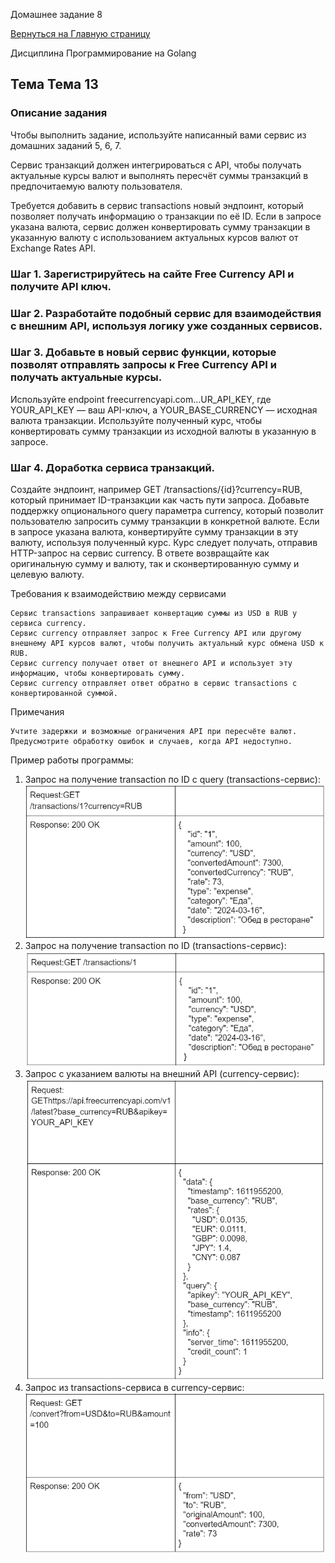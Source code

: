Домашнее задание 8

[Вернуться на Главную страницу](../../../README.MD)

Дисциплина	Программирование на Golang

## Тема	Тема 13

### Описание задания

Чтобы выполнить задание, используйте написанный вами сервис из домашних заданий 5, 6, 7.

Сервис транзакций должен интегрироваться с API, чтобы получать актуальные курсы валют и выполнять пересчёт суммы транзакций в предпочитаемую валюту пользователя.

Требуется добавить в сервис transactions новый эндпоинт, который позволяет получать информацию о транзакции по её ID. Если в запросе указана валюта, сервис должен конвертировать сумму транзакции в указанную валюту с использованием актуальных курсов валют от Exchange Rates API.

### Шаг 1. Зарегистрируйтесь на сайте Free Currency API и получите API ключ.

### Шаг 2. Разработайте подобный сервис для взаимодействия с внешним API, используя логику уже созданных сервисов.

### Шаг 3. Добавьте в новый сервис функции, которые позволят отправлять запросы к Free Currency API и получать актуальные курсы.

Используйте endpoint freecurrencyapi.com...UR_API_KEY, где YOUR_API_KEY — ваш API-ключ, а YOUR_BASE_CURRENCY — исходная валюта транзакции. Используйте полученный курс, чтобы конвертировать сумму транзакции из исходной валюты в указанную в запросе.

### Шаг 4. Доработка сервиса транзакций.

Создайте эндпоинт, например GET /transactions/{id}?currency=RUB, который принимает ID-транзакции как часть пути запроса.
Добавьте поддержку опционального query параметра currency, который позволит пользователю запросить сумму транзакции в конкретной валюте.
Если в запросе указана валюта, конвертируйте сумму транзакции в эту валюту, используя полученный курс. Курс следует получать, отправив HTTP-запрос на сервис currency.
В ответе возвращайте как оригинальную сумму и валюту, так и сконвертированную сумму и целевую валюту.

Требования к взаимодействию между сервисами

    Сервис transactions запрашивает конвертацию суммы из USD в RUB у сервиса currency.
    Сервис currency отправляет запрос к Free Currency API или другому внешнему API курсов валют, чтобы получить актуальный курс обмена USD к RUB.
    Сервис currency получает ответ от внешнего API и использует эту информацию, чтобы конвертировать сумму.
    Сервис currency отправляет ответ обратно в сервис transactions с конвертированной суммой.

Примечания

    Учтите задержки и возможные ограничения API при пересчёте валют.
    Предусмотрите обработку ошибок и случаев, когда API недоступно.

Пример работы программы:

1. Запрос на получение transaction по ID с query (transactions-сервис): 
![img.png](assets/step01.png)
2. Запрос на получение transaction по ID (transactions-сервис): 
![img.png](assets/step02.png)
3. Запрос с указанием валюты на внешний API (currency-сервис): 
![img.png](assets/step03.png)
4. Запрос из transactions-сервиса в currency-сервис: 
![img.png](assets/img.png)

